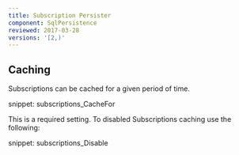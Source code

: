```yaml
---
title: Subscription Persister
component: SqlPersistence
reviewed: 2017-03-28
versions: '[2,)'
---
```



## Caching

Subscriptions can be cached for a given period of time.

snippet: subscriptions_CacheFor

This is a required setting. To disabled Subscriptions caching use the following:

snippet: subscriptions_Disable